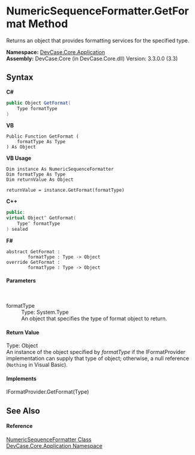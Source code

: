 # NumericSequenceFormatter.GetFormat Method 
 

Returns an object that provides formatting services for the specified type.

**Namespace:**&nbsp;<a href="N_DevCase_Core_Application">DevCase.Core.Application</a><br />**Assembly:**&nbsp;DevCase.Core (in DevCase.Core.dll) Version: 3.3.0.0 (3.3)

## Syntax

**C#**<br />
``` C#
public Object GetFormat(
	Type formatType
)
```

**VB**<br />
``` VB
Public Function GetFormat ( 
	formatType As Type
) As Object
```

**VB Usage**<br />
``` VB Usage
Dim instance As NumericSequenceFormatter
Dim formatType As Type
Dim returnValue As Object

returnValue = instance.GetFormat(formatType)
```

**C++**<br />
``` C++
public:
virtual Object^ GetFormat(
	Type^ formatType
) sealed
```

**F#**<br />
``` F#
abstract GetFormat : 
        formatType : Type -> Object 
override GetFormat : 
        formatType : Type -> Object 
```


#### Parameters
&nbsp;<dl><dt>formatType</dt><dd>Type: System.Type<br />An object that specifies the type of format object to return.</dd></dl>

#### Return Value
Type: Object<br />An instance of the object specified by *formatType* if the IFormatProvider implementation can supply that type of object; otherwise, a null reference (`Nothing` in Visual Basic).

#### Implements
IFormatProvider.GetFormat(Type)<br />

## See Also


#### Reference
<a href="T_DevCase_Core_Application_NumericSequenceFormatter">NumericSequenceFormatter Class</a><br /><a href="N_DevCase_Core_Application">DevCase.Core.Application Namespace</a><br />